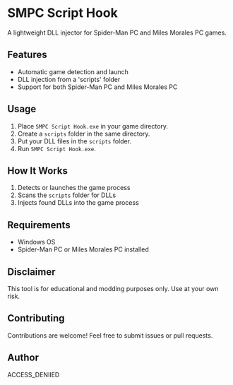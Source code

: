 # SMPC Script Hook

A lightweight DLL injector for Spider-Man PC and Miles Morales PC games.

## Features

- Automatic game detection and launch
- DLL injection from a 'scripts' folder
- Support for both Spider-Man PC and Miles Morales PC

## Usage

1. Place `SMPC Script Hook.exe` in your game directory.
2. Create a `scripts` folder in the same directory.
3. Put your DLL files in the `scripts` folder.
4. Run `SMPC Script Hook.exe`.

## How It Works

1. Detects or launches the game process
2. Scans the `scripts` folder for DLLs
3. Injects found DLLs into the game process

## Requirements

- Windows OS
- Spider-Man PC or Miles Morales PC installed

## Disclaimer

This tool is for educational and modding purposes only. Use at your own risk.

## Contributing

Contributions are welcome! Feel free to submit issues or pull requests.

## Author

ACCESS_DENIIED
